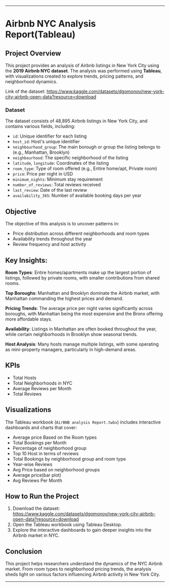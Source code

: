 
---

# Airbnb NYC Analysis Report(Tableau)

## Project Overview

This project provides an analysis of Airbnb listings in New York City using the **2019 Airbnb NYC dataset**. The analysis was performed using **Tableau**, with visualizations created to explore trends, pricing patterns, and neighborhood dynamics.

Link of the dataset: https://www.kaggle.com/datasets/dgomonov/new-york-city-airbnb-open-data?resource=download

### Dataset

The dataset consists of 48,895 Airbnb listings in New York City, and contains various fields, including:

- `id`: Unique identifier for each listing
- `host_id`: Host's unique identifier
- `neighbourhood_group`: The main borough or group the listing belongs to (e.g., Manhattan, Brooklyn)
- `neighbourhood`: The specific neighborhood of the listing
- `latitude`, `longitude`: Coordinates of the listing
- `room_type`: Type of room offered (e.g., Entire home/apt, Private room)
- `price`: Price per night in USD
- `minimum_nights`: Minimum stay requirement
- `number_of_reviews`: Total reviews received
- `last_review`: Date of the last review
- `availability_365`: Number of available booking days per year

## Objective

The objective of this analysis is to uncover patterns in:

- Price distribution across different neighborhoods and room types
- Availability trends throughout the year
- Review frequency and host activity

## Key Insights:

**Room Types**: Entire homes/apartments make up the largest portion of listings, followed by private rooms, with smaller contributions from shared rooms.

**Top Boroughs**: Manhattan and Brooklyn dominate the Airbnb market, with Manhattan commanding the highest prices and demand.

**Pricing Trends**: The average price per night varies significantly across boroughs, with Manhattan being the most expensive and the Bronx offering more affordable stays.

**Availability**: Listings in Manhattan are often booked throughout the year, while certain neighborhoods in Brooklyn show seasonal trends.

**Host Analysis**: Many hosts manage multiple listings, with some operating as mini-property managers, particularly in high-demand areas.

## KPIs
- Total Hosts
- Total Neighborhoods in NYC
- Average Reviews per Month
- Total Reviews

## Visualizations

The Tableau workbook (`AirBNB analysis Report.twbx`) includes interactive dashboards and charts that cover:

- Average price Based on the Room types
- Total Bookings per Month
- Percentage of neighborhood group
- Top 10 Host in terms of reviews 
- Total Bookings by neighborhood group and room type
- Year-wise Reviews
- Avg Price based on neighborhood groups
- Average price(bar plot)
- Avg Reviews Per Month

## How to Run the Project

1. Download the dataset: https://www.kaggle.com/datasets/dgomonov/new-york-city-airbnb-open-data?resource=download
2. Open the Tableau workbook using Tableau Desktop.
3. Explore the interactive dashboards to gain deeper insights into the Airbnb market in NYC.

## Conclusion

This project helps researchers understand the dynamics of the NYC Airbnb market. From room types to neighborhood pricing trends, the analysis sheds light on various factors influencing Airbnb activity in New York City.

---
